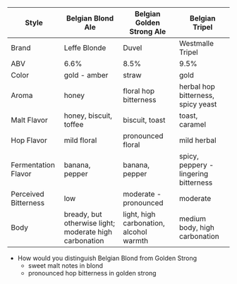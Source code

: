 Style | Belgian Blond Ale | Belgian Golden Strong Ale | Belgian Tripel
--|--|--|--
Brand | Leffe Blonde | Duvel | Westmalle Tripel
ABV | 6.6% | 8.5% | 9.5%
Color | gold - amber | straw | gold
Aroma | honey | floral hop bitterness | herbal hop bitterness, spicy yeast
Malt Flavor | honey, biscuit, toffee | biscuit, toast | toast, caramel
Hop Flavor | mild floral | pronounced floral | mild herbal 
Fermentation Flavor | banana, pepper | banana, pepper | spicy, peppery - lingering bitterness
Perceived Bitterness | low | moderate - pronounced | moderate
Body | bready, but otherwise light; moderate high carbonation | light, high carbonation, alcohol warmth | medium body, high carbonation

* How would you distinguish Belgian Blond from Golden Strong
	* sweet malt notes in blond
	* pronounced hop bitterness in golden strong